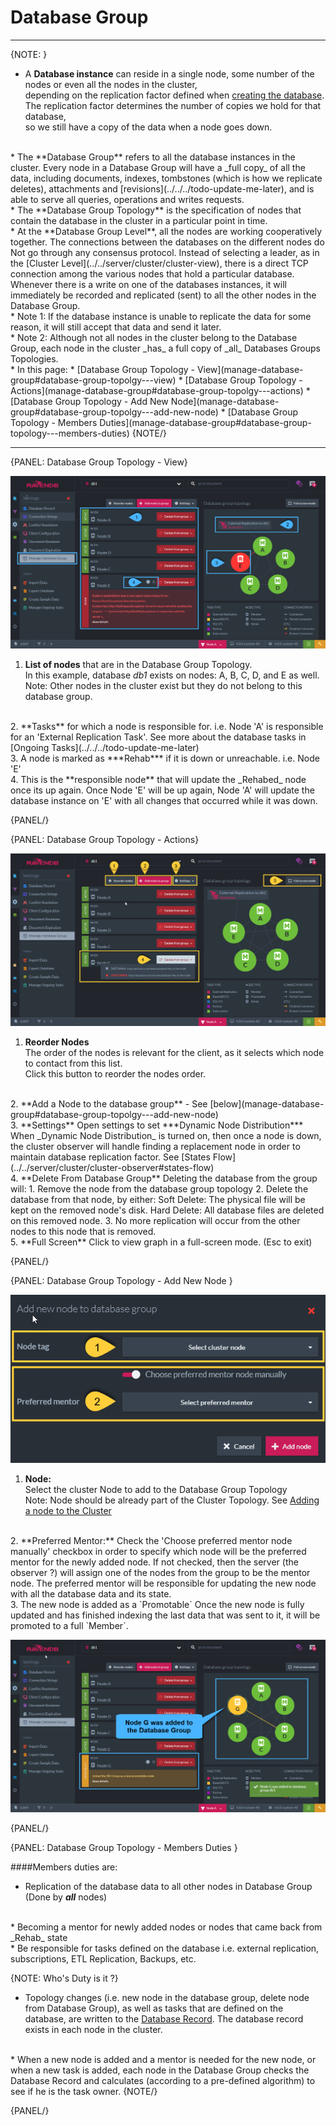 ﻿# Database Group
---

{NOTE: }

* A **Database instance** can reside in a single node, some number of the nodes or even all the nodes in the cluster,  
  depending on the replication factor defined when [creating the database](../../server/databases/create-new-database/general-flow).  
  The replication factor determines the number of copies we hold for that database,  
  so we still have a copy of the data when a node goes down.  
<br/>
* The **Database Group** refers to all the database instances in the cluster.  
  Every node in a Database Group will have a _full copy_ of all the data,  
  including documents, indexes, tombstones (which is how we replicate deletes), 
  attachments and [revisions](../../../todo-update-me-later),  
  and is able to serve all queries, operations and writes requests.  
<br/>
* The **Database Group Topology** is the specification of nodes that contain the database in the cluster in a particular point in time.  
<br/>
* At the **Database Group Level**, all the nodes are working cooperatively together.  
  The connections between the databases on the different nodes do Not go through any consensus protocol.  
  Instead of selecting a leader, as in the [Cluster Level](../../server/cluster/cluster-view), 
  there is a direct TCP connection among the various nodes that hold a particular database. 
  Whenever there is a write on one of the databases instances, it will immediately be recorded and replicated (sent) to all the other nodes in the Database Group.  
<br/>
* Note 1: If the database instance is unable to replicate the data for some reason, it will still accept that data and send it later.  
<br/>
* Note 2: Although not all nodes in the cluster belong to the Database Group, each node in the cluster _has_ a full copy of _all_ Databases Groups Topologies.  
<br/>
* In this page:  
  * [Database Group Topology - View](manage-database-group#database-group-topolgy---view)  
  * [Database Group Topology - Actions](manage-database-group#database-group-topolgy---actions)  
  * [Database Group Topology - Add New Node](manage-database-group#database-group-topolgy---add-new-node)  
  * [Database Group Topology - Members Duties](manage-database-group#database-group-topology---members-duties)  
{NOTE/}

---

{PANEL: Database Group Topology - View}

![Figure 1. Database Group Topology View](images/database-group-1.png "Database Group Topology for database db1")

1. **List of nodes** that are in the Database Group Topology.  
   In this example, database _db1_ exists on nodes: A, B, C, D, and E as well.  
   Note: Other nodes in the cluster exist but they do not belong to this database group.  
<br/>
2. **Tasks** for which a node is responsible for.  
   i.e. Node 'A' is responsible for an 'External Replication Task'.  
   See more about the database tasks in [Ongoing Tasks](../../../todo-update-me-later)  
<br/>
3. A node is marked as ***Rehab*** if it is down or unreachable.  
   i.e. Node 'E'  
<br/>
4. This is the **responsible node** that will update the _Rehabed_ node once its up again.  
   Once Node 'E' will be up again, Node 'A' will update the database instance on 'E' with all changes that occurred while it was down.  

{PANEL/}


{PANEL: Database Group Topology - Actions}

![Figure 2. Database Group Topology Actions](images/database-group-2.png "Database Group Actions")

1. **Reorder Nodes**  
   The order of the nodes is relevant for the client, as it selects which node to contact from this list.  
   Click this button to reorder the nodes order.  
<br/>
2. **Add a Node to the database group** - See [below](manage-database-group#database-group-topolgy---add-new-node)  
<br/>
3. **Settings**  
   Open settings to set ***Dynamic Node Distribution***  
   When _Dynamic Node Distribution_ is turned on, then once a node is down,  
   the cluster observer will handle finding a replacement node in order to maintain database replication factor.
   See [States Flow](../../server/cluster/cluster-observer#states-flow)  
<br/>
4. **Delete From Database Group**  
   Deleting the database from the group will:  
   1. Remove the node from the database group topology  
   2. Delete the database from that node, by either:  
      Soft Delete:  The physical file will be kept on the removed node's disk.  
      Hard Delete:  All database files are deleted on this removed node.  
   3. No more replication will occur from the other nodes to this node that is removed.  
<br/>
5. **Full Screen**  
   Click to view graph in a full-screen mode. (Esc to exit)  

{PANEL/}

{PANEL: Database Group Topology - Add New Node }

![Figure 3. Database Group Topology - Add New Node](images/database-group-3.png "Add New Node to Database Group")

1. **Node:**  
   Select the cluster Node to add to the Database Group Topology  
   Note: Node should be already part of the Cluster Topology. See [Adding a node to the Cluster](../../server/cluster/add-node-to-cluster)  
<br/>
2. **Preferred Mentor:**  
   Check the 'Choose preferred mentor node manually' checkbox in order to specify which node will be the preferred mentor for the newly added node.  
   If not checked, then the server (the observer ?) will assign one of the nodes from the group to be the mentor node.  
   The preferred mentor will be responsible for updating the new node with all the database data and its state.  
<br/>
3. The new node is added as a `Promotable`  
   Once the new node is fully updated and has finished indexing the last data that was sent to it,  
   it will be promoted to a full `Member`.  
<br/>

![Figure 4. Database Group Topology - Node was added](images/database-group-4.png "Node 'G' is added")

{PANEL/}

{PANEL: Database Group Topology - Members Duties }

####Members duties are:

* Replication of the database data to all other nodes in Database Group (Done by ***all*** nodes)  
<br/>
* Becoming a mentor for newly added nodes or nodes that came back from _Rehab_ state  
<br/>
* Be responsible for tasks defined on the database  
  i.e. external replication, subscriptions, ETL Replication, Backups, etc.

{NOTE: Who's Duty is it ?}

* Topology changes (i.e. new node in the database group, delete node from Database Group), 
as well as tasks that are defined on the database, are written to the [Database Record](../../../todo-update-me-later). 
The database record exists in each node in the cluster.  
<br/>
* When a new node is added and a mentor is needed for the new node, or when a new task is added,
  each node in the Database Group checks the Database Record and calculates (according to a pre-defined algorithm) 
  to see if he is the task owner.  
{NOTE/}

{PANEL/}
